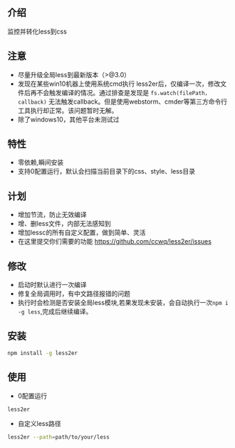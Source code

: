 ## 介绍
监控并转化less到css

## 注意
- 尽量升级全局less到最新版本（>@3.0）
- 发现在某些win10机器上使用系统cmd执行 less2er后，仅编译一次，修改文件后再不会触发编译的情况。通过排查是发现是 ```fs.watch(filePath，callback)``` 无法触发callback。但是使用webstorm、cmder等第三方命令行工具执行却正常。该问题暂时无解。
- 除了windows10，其他平台未测试过

## 特性

- 零依赖,瞬间安装
- 支持0配置运行，默认会扫描当前目录下的css、style、less目录


## 计划
- 增加节流，防止无效编译
- 增、删less文件，内部无法感知到
- 增加lessc的所有自定义配置，做到简单、灵活
- 在这里提交你们需要的功能 <https://github.com/ccwq/less2er/issues>


## 修改
- 启动时默认进行一次编译
- 修复全局调用时，有中文路径报错的问题
- 执行时会检测是否安装全局less模块,若果发现未安装，会自动执行一次```npm i -g less```,完成后继续编译。

## 安装

```bash
npm install -g less2er
```


## 使用

- 0配置运行
```bash
less2er 
```

- 自定义less路径
```bash
less2er --path=path/to/your/less
```
